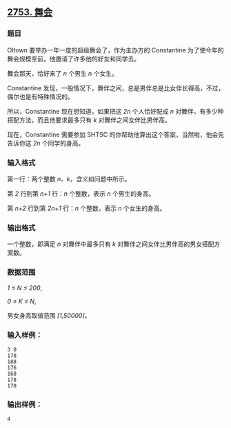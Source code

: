 ## [2753. 舞会](https://www.acwing.com/problem/content/2755/)

### 题目

OItown 要举办一年一度的超级舞会了，作为主办方的 Constantine 为了使今年的舞会规模空前，他邀请了许多他的好友和同学去。

舞会那天，恰好来了 *n* 个男生 *n* 个女生。

Constantine 发现，一般情况下，舞伴之间，总是男伴总是比女伴长得高，不过，偶尔也是有特殊情况的。

所以，Constantine 现在想知道，如果把这 *2n* 个人恰好配成 *n* 对舞伴，有多少种搭配方法，而且他要求最多只有 *k* 对舞伴之间女伴比男伴高。

现在，Constantine 需要参加 SHTSC 的你帮助他算出这个答案，当然啦，他会先告诉你这 *2n* 个同学的身高。

### 输入格式

第一行：两个整数 *n、k*，含义如问题中所示。

第 *2* 行到第 *n+1* 行：*n* 个整数，表示 *n* 个男生的身高。

第 *n+2* 行到第 *2n+1* 行：*n* 个整数，表示 *n* 个女生的身高。

### 输出格式

一个整数，即满足 *n* 对舞伴中最多只有 *k* 对舞伴之间女伴比男伴高的男女搭配方案数。

### 数据范围

*1 ≤ N ≤ 200*,

*0 ≤ K ≤ N*,

男女身高取值范围 *[1,50000]*。

### 输入样例：

```
3 0
178
188
176
168
178
170
```

### 输出样例：

```
4
```
